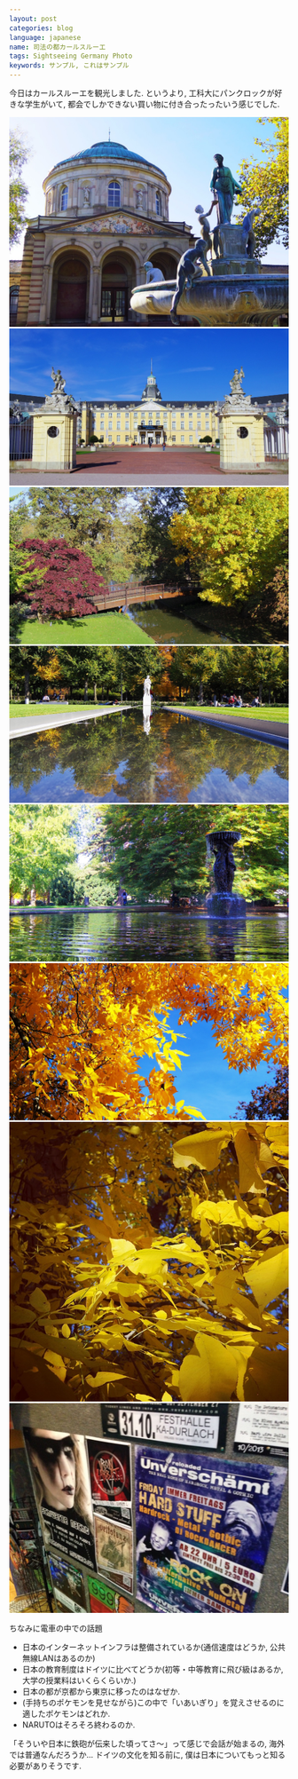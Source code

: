 ```yaml
---
layout: post
categories: blog
language: japanese
name: 司法の都カールスルーエ
tags: Sightseeing Germany Photo
keywords: サンプル, これはサンプル
---
```


今日はカールスルーエを観光しました. というより, 工科大にパンクロックが好きな学生がいて, 都会でしかできない買い物に付き合ったったいう感じでした.

<img src="/assets/content-image/IMG_1272.JPG" class="image-on-frame image-fade">

<img src="/assets/content-image/IMG_1274.JPG" class="image-on-frame image-fade">

<img src="/assets/content-image/IMG_1233.JPG" class="image-on-frame image-fade">

<img src="/assets/content-image/IMG_1275.JPG" class="image-on-frame image-fade">

<img src="/assets/content-image/IMG_1276.JPG" class="image-on-frame image-fade">

<img src="/assets/content-image/IMG_1277.JPG" class="image-on-frame image-fade">

<img src="/assets/content-image/IMG_1258.JPG" class="image-on-frame-medium image-fade">

<img src="/assets/content-image/IMG_1224.JPG" class="image-on-frame-medium image-fade">

ちなみに電車の中での話題

* 日本のインターネットインフラは整備されているか(通信速度はどうか, 公共無線LANはあるのか)
* 日本の教育制度はドイツに比べてどうか(初等・中等教育に飛び級はあるか, 大学の授業料はいくらくらいか.)
* 日本の都が京都から東京に移ったのはなぜか.
* (手持ちのポケモンを見せながら)この中で「いあいぎり」を覚えさせるのに適したポケモンはどれか.
* NARUTOはそろそろ終わるのか.

「そういや日本に鉄砲が伝来した頃ってさ〜」って感じで会話が始まるの, 海外では普通なんだろうか...
ドイツの文化を知る前に, 僕は日本についてもっと知る必要がありそうです.
